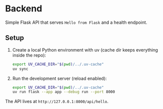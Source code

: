 # Backend

Simple Flask API that serves `Hello from Flask` and a health endpoint.

## Setup

1. Create a local Python environment with uv (cache dir keeps everything inside the repo):
   ```bash
   export UV_CACHE_DIR="$(pwd)/../.uv-cache"
   uv sync
   ```

2. Run the development server (reload enabled):
   ```bash
   export UV_CACHE_DIR="$(pwd)/../.uv-cache"
   uv run flask --app app --debug run --port 8000
   ```

The API lives at `http://127.0.0.1:8000/api/hello`.
